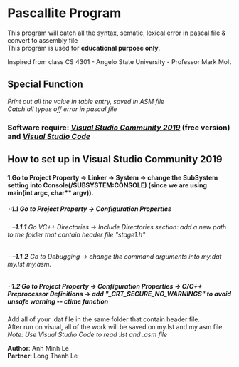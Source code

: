 # Pascallite Program
This program will catch all the syntax, sematic, lexical error in pascal file & convert to assembly file\
This program is used for **educational purpose only**.

Inspired from class CS 4301 - Angelo State University - Professor Mark Molt

## **Special Function**
*Print out all the value in table entry, saved in ASM file*\
*Catch all types off error in pascal file*


[](https://github.com/minhbac333studyus/Pascalite-Program-v1.0/blob/master/PascaliteReadMe.gif)


### **Software require**: *[Visual Studio Community 2019](https://visualstudio.microsoft.com/vs/community/)* (free version) and *[Visual Studio Code](https://code.visualstudio.com/download)*

## **How to set up in Visual Studio Community 2019**

#### **1**.Go to Project Property -> Linker -> System -> change the SubSystem setting into Console(/SUBSYSTEM:CONSOLE) (since we are using main(int argc, char** argv)).
##### ⋅⋅**1.1** Go to Project Property -> Configuration Properties 
###### ⋅⋅⋅⋅**1.1.1** Go VC++ Directories -> Include Directories section: add a new path to the folder that contain header file *"stage1.h"*
###### ⋅⋅⋅⋅**1.1.2** Go to Debugging -> change the command arguments into my.dat my.lst my.asm.
##### ⋅⋅**1.2** Go to Project Property -> Configuration Properties -> C/C++ Preprocessor Definitions -> add "_CRT_SECURE_NO_WARNINGS" to avoid unsafe warning -- ctime function
Add all of your .dat file  in the same folder that contain header file.\
After run on visual, all of the work will be saved on my.lst and my.asm file \
*Note: Use Visual Studio Code to read .lst and .asm file*

**Author**: Anh Minh Le\
**Partner**: Long Thanh Le
